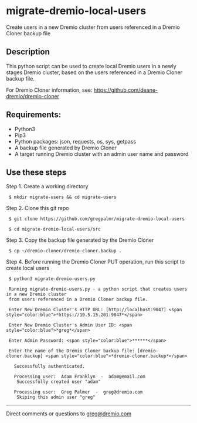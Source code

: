 # migrate-dremio-local-users
Create users in a new Dremio cluster from users referenced in a Dremio Cloner backup file

## Description

This python script can be used to create local Dremio users in a newly stages Dremio cluster, based on the users referenced in a Dremio Cloner backup file.

For Dremio Cloner information, see: https://github.com/deane-dremio/dremio-cloner

## Requirements:

- Python3
- Pip3
- Python packages: json, requests, os, sys, getpass
- A backup file generated by Dremio Cloner
- A target running Dremio cluster with an admin user name and password

## Use these steps

Step 1. Create a working directory

     $ mkdir migrate-users && cd migrate-users

Step 2. Clone this git repo

     $ git clone https://github.com/gregpalmr/migrate-dremio-local-users

     $ cd migrate-dremio-local-users/src

Step 3. Copy the backup file generated by the Dremio Cloner

     $ cp ~/dremio-cloner/dremio-cloner.backup .

Step 4. Before running the Dremio Cloner PUT operation, run this script to create local users


     $ python3 migrate-dremio-users.py

     Running migrate-dremio-users.py - a python script that creates users in a new Dremio cluster
     from users referenced in a Dremio Cloner backup file.

     Enter New Dremio Cluster's HTTP URL: [http://localhost:9047] <span style="color:blue">*https://10.5.15.201:9047*</span>

     Enter New Dremio Cluster's Admin User ID: <span style="color:blue">*greg*</span>

     Enter Admin Password: <span style="color:blue">******</span>

     Enter the name of the Dremio Cloner backup file: [dremio-cloner.backup] <span style="color:blue">*dremio-cloner.backup*</span>

       Successfully authenticated.

       Processing user:  Adam Franklyn  -  adam@email.com
        Successfully created user "adam"

       Processing user:  Greg Palmer  -  greg@dremio.com
        Skiping this admin user "greg"

---

Direct comments or questions to greg@dremio.com

